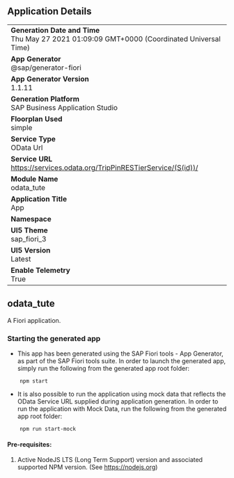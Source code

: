 ## Application Details
|               |
| ------------- |
|**Generation Date and Time**<br>Thu May 27 2021 01:09:09 GMT+0000 (Coordinated Universal Time)|
|**App Generator**<br>@sap/generator-fiori|
|**App Generator Version**<br>1.1.11|
|**Generation Platform**<br>SAP Business Application Studio|
|**Floorplan Used**<br>simple|
|**Service Type**<br>OData Url|
|**Service URL**<br>https://services.odata.org/TripPinRESTierService/(S(id))/
|**Module Name**<br>odata_tute|
|**Application Title**<br>App|
|**Namespace**<br>|
|**UI5 Theme**<br>sap_fiori_3|
|**UI5 Version**<br>Latest|
|**Enable Telemetry**<br>True|

## odata_tute

A Fiori application.

### Starting the generated app

-   This app has been generated using the SAP Fiori tools - App Generator, as part of the SAP Fiori tools suite.  In order to launch the generated app, simply run the following from the generated app root folder:

```
    npm start
```

- It is also possible to run the application using mock data that reflects the OData Service URL supplied during application generation.  In order to run the application with Mock Data, run the following from the generated app root folder:

```
    npm run start-mock
```

#### Pre-requisites:

1. Active NodeJS LTS (Long Term Support) version and associated supported NPM version.  (See https://nodejs.org)


